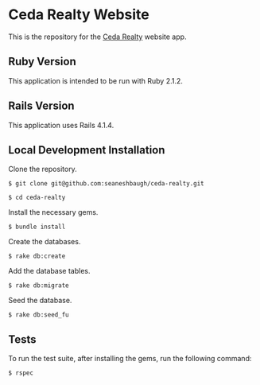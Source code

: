 # Ceda Realty Website

This is the repository for the [Ceda Realty](http://cedarealty.com/) website app.

## Ruby Version

This application is intended to be run with Ruby 2.1.2.

## Rails Version

This application uses Rails 4.1.4.

## Local Development Installation

Clone the repository.

    $ git clone git@github.com:seaneshbaugh/ceda-realty.git

    $ cd ceda-realty

Install the necessary gems.

    $ bundle install

Create the databases.

    $ rake db:create

Add the database tables.

    $ rake db:migrate

Seed the database.

    $ rake db:seed_fu

## Tests

To run the test suite, after installing the gems, run the following command:

    $ rspec

